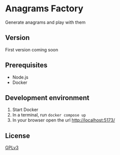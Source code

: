 # Anagrams Factory
Generate anagrams and play with them

## Version
First version coming soon

## Prerequisites
- Node.js
- Docker

## Development environment
1. Start Docker
2. In a terminal, run `docker compose up`
3. In your browser open the url [http://localhost:5173/](http://localhost:5173/)

## License
[GPLv3](https://www.gnu.org/licenses/gpl-3.0.html#license-text)

